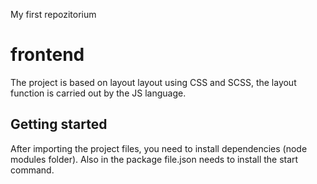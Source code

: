 My first repozitorium
# frontend
The project is based on layout layout using CSS and SCSS, the layout function is carried out by the JS <abr>language.</abr>


## Getting started
After importing the project files, you need to install dependencies (node modules folder). Also in the package file.json needs to install the start command.

